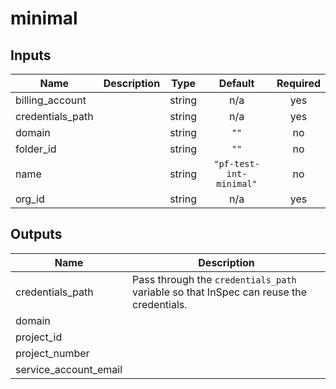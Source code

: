 # minimal

[^]: (autogen_docs_start)

## Inputs

| Name | Description | Type | Default | Required |
|------|-------------|:----:|:-----:|:-----:|
| billing\_account |  | string | n/a | yes |
| credentials\_path |  | string | n/a | yes |
| domain |  | string | `""` | no |
| folder\_id |  | string | `""` | no |
| name |  | string | `"pf-test-int-minimal"` | no |
| org\_id |  | string | n/a | yes |

## Outputs

| Name | Description |
|------|-------------|
| credentials\_path | Pass through the `credentials_path` variable so that InSpec can reuse the credentials. |
| domain |  |
| project\_id |  |
| project\_number |  |
| service\_account\_email |  |

[^]: (autogen_docs_end)